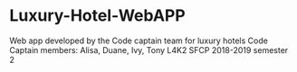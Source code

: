 # Luxury-Hotel-WebAPP
Web app developed by the Code captain team for luxury hotels
Code Captain members: Alisa, Duane, Ivy, Tony
L4K2 SFCP 2018-2019 semester 2
